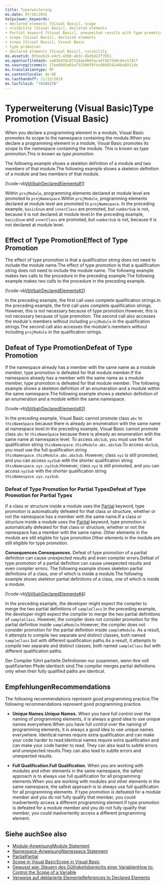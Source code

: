 ```yaml
---
title: Typerweiterung
ms.date: 07/20/2015
helpviewer_keywords:
- declared elements [Visual Basic], scope
- visibility [Visual Basic], declared elements
- Partial keyword [Visual Basic], unexpected results with type promotion
- scope [Visual Basic], declared elements
- scope [Visual Basic], Visual Basic
- type promotion
- declared elements [Visual Basic], visibility
ms.assetid: 035eeb15-e4c5-4288-ab3c-6bd5d22f7051
ms.openlocfilehash: aa05bd7dc87510aedb0facadf4b7590c8ec57d1f
ms.sourcegitcommit: 17ee6605e01ef32506f8fdc686954244ba6911de
ms.translationtype: MT
ms.contentlocale: de-DE
ms.lasthandoff: 11/22/2019
ms.locfileid: "74345276"
---
```

# <a name="type-promotion-visual-basic"></a><span data-ttu-id="f0a22-102">Typerweiterung (Visual Basic)</span><span class="sxs-lookup"><span data-stu-id="f0a22-102">Type Promotion (Visual Basic)</span></span>
<span data-ttu-id="f0a22-103">When you declare a programming element in a module, Visual Basic promotes its scope to the namespace containing the module.</span><span class="sxs-lookup"><span data-stu-id="f0a22-103">When you declare a programming element in a module, Visual Basic promotes its scope to the namespace containing the module.</span></span> <span data-ttu-id="f0a22-104">This is known as *type promotion*.</span><span class="sxs-lookup"><span data-stu-id="f0a22-104">This is known as *type promotion*.</span></span>  
  
 <span data-ttu-id="f0a22-105">The following example shows a skeleton definition of a module and two members of that module.</span><span class="sxs-lookup"><span data-stu-id="f0a22-105">The following example shows a skeleton definition of a module and two members of that module.</span></span>  
  
 [!code-vb[VbVbalrDeclaredElements#1](~/samples/snippets/visualbasic/VS_Snippets_VBCSharp/VbVbalrDeclaredElements/VB/Class1.vb#1)]  
  
 <span data-ttu-id="f0a22-106">Within `projModule`, programming elements declared at module level are promoted to `projNamespace`.</span><span class="sxs-lookup"><span data-stu-id="f0a22-106">Within `projModule`, programming elements declared at module level are promoted to `projNamespace`.</span></span> <span data-ttu-id="f0a22-107">In the preceding example, `basicEnum` and `innerClass` are promoted, but `numberSub` is not, because it is not declared at module level.</span><span class="sxs-lookup"><span data-stu-id="f0a22-107">In the preceding example, `basicEnum` and `innerClass` are promoted, but `numberSub` is not, because it is not declared at module level.</span></span>  
  
## <a name="effect-of-type-promotion"></a><span data-ttu-id="f0a22-108">Effect of Type Promotion</span><span class="sxs-lookup"><span data-stu-id="f0a22-108">Effect of Type Promotion</span></span>  
 <span data-ttu-id="f0a22-109">The effect of type promotion is that a qualification string does not need to include the module name.</span><span class="sxs-lookup"><span data-stu-id="f0a22-109">The effect of type promotion is that a qualification string does not need to include the module name.</span></span> <span data-ttu-id="f0a22-110">The following example makes two calls to the procedure in the preceding example.</span><span class="sxs-lookup"><span data-stu-id="f0a22-110">The following example makes two calls to the procedure in the preceding example.</span></span>  
  
 [!code-vb[VbVbalrDeclaredElements#2](~/samples/snippets/visualbasic/VS_Snippets_VBCSharp/VbVbalrDeclaredElements/VB/Class1.vb#2)]  
  
 <span data-ttu-id="f0a22-111">In the preceding example, the first call uses complete qualification strings.</span><span class="sxs-lookup"><span data-stu-id="f0a22-111">In the preceding example, the first call uses complete qualification strings.</span></span> <span data-ttu-id="f0a22-112">However, this is not necessary because of type promotion.</span><span class="sxs-lookup"><span data-stu-id="f0a22-112">However, this is not necessary because of type promotion.</span></span> <span data-ttu-id="f0a22-113">The second call also accesses the module's members without including `projModule` in the qualification strings.</span><span class="sxs-lookup"><span data-stu-id="f0a22-113">The second call also accesses the module's members without including `projModule` in the qualification strings.</span></span>  
  
## <a name="defeat-of-type-promotion"></a><span data-ttu-id="f0a22-114">Defeat of Type Promotion</span><span class="sxs-lookup"><span data-stu-id="f0a22-114">Defeat of Type Promotion</span></span>  
 <span data-ttu-id="f0a22-115">If the namespace already has a member with the same name as a module member, type promotion is defeated for that module member.</span><span class="sxs-lookup"><span data-stu-id="f0a22-115">If the namespace already has a member with the same name as a module member, type promotion is defeated for that module member.</span></span> <span data-ttu-id="f0a22-116">The following example shows a skeleton definition of an enumeration and a module within the same namespace.</span><span class="sxs-lookup"><span data-stu-id="f0a22-116">The following example shows a skeleton definition of an enumeration and a module within the same namespace.</span></span>  
  
 [!code-vb[VbVbalrDeclaredElements#3](~/samples/snippets/visualbasic/VS_Snippets_VBCSharp/VbVbalrDeclaredElements/VB/Class1.vb#3)]  
  
 <span data-ttu-id="f0a22-117">In the preceding example, Visual Basic cannot promote class `abc` to `thisNameSpace` because there is already an enumeration with the same name at namespace level.</span><span class="sxs-lookup"><span data-stu-id="f0a22-117">In the preceding example, Visual Basic cannot promote class `abc` to `thisNameSpace` because there is already an enumeration with the same name at namespace level.</span></span> <span data-ttu-id="f0a22-118">To access `abcSub`, you must use the full qualification string `thisNamespace.thisModule.abc.abcSub`.</span><span class="sxs-lookup"><span data-stu-id="f0a22-118">To access `abcSub`, you must use the full qualification string `thisNamespace.thisModule.abc.abcSub`.</span></span> <span data-ttu-id="f0a22-119">However, class `xyz` is still promoted, and you can access `xyzSub` with the shorter qualification string `thisNamespace.xyz.xyzSub`.</span><span class="sxs-lookup"><span data-stu-id="f0a22-119">However, class `xyz` is still promoted, and you can access `xyzSub` with the shorter qualification string `thisNamespace.xyz.xyzSub`.</span></span>  
  
### <a name="defeat-of-type-promotion-for-partial-types"></a><span data-ttu-id="f0a22-120">Defeat of Type Promotion for Partial Types</span><span class="sxs-lookup"><span data-stu-id="f0a22-120">Defeat of Type Promotion for Partial Types</span></span>  
 <span data-ttu-id="f0a22-121">If a class or structure inside a module uses the [Partial](../../../../visual-basic/language-reference/modifiers/partial.md) keyword, type promotion is automatically defeated for that class or structure, whether or not the namespace has a member with the same name.</span><span class="sxs-lookup"><span data-stu-id="f0a22-121">If a class or structure inside a module uses the [Partial](../../../../visual-basic/language-reference/modifiers/partial.md) keyword, type promotion is automatically defeated for that class or structure, whether or not the namespace has a member with the same name.</span></span> <span data-ttu-id="f0a22-122">Other elements in the module are still eligible for type promotion.</span><span class="sxs-lookup"><span data-stu-id="f0a22-122">Other elements in the module are still eligible for type promotion.</span></span>  
  
 <span data-ttu-id="f0a22-123">**Consequences.**</span><span class="sxs-lookup"><span data-stu-id="f0a22-123">**Consequences.**</span></span> <span data-ttu-id="f0a22-124">Defeat of type promotion of a partial definition can cause unexpected results and even compiler errors.</span><span class="sxs-lookup"><span data-stu-id="f0a22-124">Defeat of type promotion of a partial definition can cause unexpected results and even compiler errors.</span></span> <span data-ttu-id="f0a22-125">The following example shows skeleton partial definitions of a class, one of which is inside a module.</span><span class="sxs-lookup"><span data-stu-id="f0a22-125">The following example shows skeleton partial definitions of a class, one of which is inside a module.</span></span>  
  
 [!code-vb[VbVbalrDeclaredElements#4](~/samples/snippets/visualbasic/VS_Snippets_VBCSharp/VbVbalrDeclaredElements/VB/Class1.vb#4)]  
  
 <span data-ttu-id="f0a22-126">In the preceding example, the developer might expect the compiler to merge the two partial definitions of `sampleClass`.</span><span class="sxs-lookup"><span data-stu-id="f0a22-126">In the preceding example, the developer might expect the compiler to merge the two partial definitions of `sampleClass`.</span></span> <span data-ttu-id="f0a22-127">However, the compiler does not consider promotion for the partial definition inside `sampleModule`.</span><span class="sxs-lookup"><span data-stu-id="f0a22-127">However, the compiler does not consider promotion for the partial definition inside `sampleModule`.</span></span> <span data-ttu-id="f0a22-128">As a result, it attempts to compile two separate and distinct classes, both named `sampleClass` but with different qualification paths.</span><span class="sxs-lookup"><span data-stu-id="f0a22-128">As a result, it attempts to compile two separate and distinct classes, both named `sampleClass` but with different qualification paths.</span></span>  
  
 <span data-ttu-id="f0a22-129">Der Compiler führt partielle Definitionen nur zusammen, wenn ihre voll qualifizierten Pfade identisch sind.</span><span class="sxs-lookup"><span data-stu-id="f0a22-129">The compiler merges partial definitions only when their fully qualified paths are identical.</span></span>  
  
## <a name="recommendations"></a><span data-ttu-id="f0a22-130">Empfehlungen</span><span class="sxs-lookup"><span data-stu-id="f0a22-130">Recommendations</span></span>  
 <span data-ttu-id="f0a22-131">The following recommendations represent good programming practice.</span><span class="sxs-lookup"><span data-stu-id="f0a22-131">The following recommendations represent good programming practice.</span></span>  
  
- <span data-ttu-id="f0a22-132">**Unique Names.**</span><span class="sxs-lookup"><span data-stu-id="f0a22-132">**Unique Names.**</span></span> <span data-ttu-id="f0a22-133">When you have full control over the naming of programming elements, it is always a good idea to use unique names everywhere.</span><span class="sxs-lookup"><span data-stu-id="f0a22-133">When you have full control over the naming of programming elements, it is always a good idea to use unique names everywhere.</span></span> <span data-ttu-id="f0a22-134">Identical names require extra qualification and can make your code harder to read.</span><span class="sxs-lookup"><span data-stu-id="f0a22-134">Identical names require extra qualification and can make your code harder to read.</span></span> <span data-ttu-id="f0a22-135">They can also lead to subtle errors and unexpected results.</span><span class="sxs-lookup"><span data-stu-id="f0a22-135">They can also lead to subtle errors and unexpected results.</span></span>  
  
- <span data-ttu-id="f0a22-136">**Full Qualification.**</span><span class="sxs-lookup"><span data-stu-id="f0a22-136">**Full Qualification.**</span></span> <span data-ttu-id="f0a22-137">When you are working with modules and other elements in the same namespace, the safest approach is to always use full qualification for all programming elements.</span><span class="sxs-lookup"><span data-stu-id="f0a22-137">When you are working with modules and other elements in the same namespace, the safest approach is to always use full qualification for all programming elements.</span></span> <span data-ttu-id="f0a22-138">If type promotion is defeated for a module member and you do not fully qualify that member, you could inadvertently access a different programming element.</span><span class="sxs-lookup"><span data-stu-id="f0a22-138">If type promotion is defeated for a module member and you do not fully qualify that member, you could inadvertently access a different programming element.</span></span>  
  
## <a name="see-also"></a><span data-ttu-id="f0a22-139">Siehe auch</span><span class="sxs-lookup"><span data-stu-id="f0a22-139">See also</span></span>

- [<span data-ttu-id="f0a22-140">Module-Anweisung</span><span class="sxs-lookup"><span data-stu-id="f0a22-140">Module Statement</span></span>](../../../../visual-basic/language-reference/statements/module-statement.md)
- [<span data-ttu-id="f0a22-141">Namespace-Anweisung</span><span class="sxs-lookup"><span data-stu-id="f0a22-141">Namespace Statement</span></span>](../../../../visual-basic/language-reference/statements/namespace-statement.md)
- [<span data-ttu-id="f0a22-142">Partial</span><span class="sxs-lookup"><span data-stu-id="f0a22-142">Partial</span></span>](../../../../visual-basic/language-reference/modifiers/partial.md)
- [<span data-ttu-id="f0a22-143">Scope in Visual Basic</span><span class="sxs-lookup"><span data-stu-id="f0a22-143">Scope in Visual Basic</span></span>](../../../../visual-basic/programming-guide/language-features/declared-elements/scope.md)
- [<span data-ttu-id="f0a22-144">Gewusst wie: Steuern des Gültigkeitsbereichs einer Variablen</span><span class="sxs-lookup"><span data-stu-id="f0a22-144">How to: Control the Scope of a Variable</span></span>](../../../../visual-basic/programming-guide/language-features/declared-elements/how-to-control-the-scope-of-a-variable.md)
- [<span data-ttu-id="f0a22-145">Verweise auf deklarierte Elemente</span><span class="sxs-lookup"><span data-stu-id="f0a22-145">References to Declared Elements</span></span>](../../../../visual-basic/programming-guide/language-features/declared-elements/references-to-declared-elements.md)
